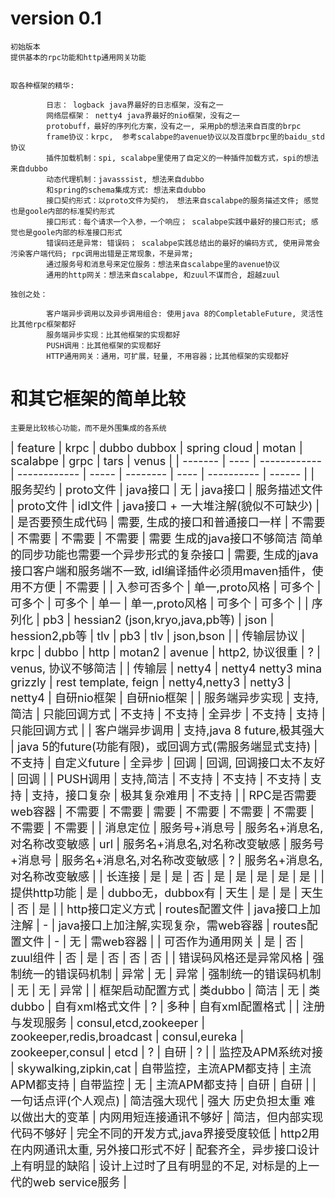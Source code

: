 
# version 0.1

    初始版本
    提供基本的rpc功能和http通用网关功能
    

    取各种框架的精华:

			日志： logback java界最好的日志框架，没有之一
			网络层框架： netty4 java界最好的nio框架，没有之一
			protobuff，最好的序列化方案，没有之一, 采用pb的想法来自百度的brpc
			frame协议：krpc,  参考scalabpe的avenue协议以及百度brpc里的baidu_std协议
			插件加载机制：spi, scalabpe里使用了自定义的一种插件加载方式，spi的想法来自dubbo
			动态代理机制：javasssist, 想法来自dubbo
			和spring的schema集成方式: 想法来自dubbo
			接口契约形式：以proto文件为契约， 想法来自scalabpe的服务描述文件; 感觉也是goole内部的标准契约形式
			接口形式：每个请求一个入参，一个响应； scalabpe实践中最好的接口形式; 感觉也是goole内部的标准接口形式
			错误码还是异常: 错误码； scalabpe实践总结出的最好的编码方式, 使用异常会污染客户端代码; rpc调用出错是正常现象，不是异常;
			通过服务号和消息号来定位服务：想法来自scalabpe里的avenue协议
			通用的http网关：想法来自scalabpe, 和zuul不谋而合, 超越zuul

    独创之处：
		  
			客户端异步调用以及异步调用组合: 使用java 8的CompletableFuture, 灵活性比其他rpc框架都好
			服务端异步实现：比其他框架的实现都好
			PUSH调用：比其他框架的实现都好
			HTTP通用网关：通用，可扩展，轻量, 不用容器；比其他框架的实现都好

# 和其它框架的简单比较

    主要是比较核心功能，而不是外围集成的各系统

<font size=4> 
| feature | krpc | dubbo dubbox |  spring cloud | motan | scalabpe | grpc | tars | venus  | 
| ------- | ---- | ------------ |  ------------ | ----- | -------- | ---- | ---------- | ------ | 
| 服务契约 | proto文件 | java接口 | 无 | java接口 | 服务描述文件 | proto文件 | idl文件 | java接口 + 一大堆注解(貌似不可缺少) |
| 是否要预生成代码  | 需要, 生成的接口和普通接口一样 | 不需要 | 不需要 | 不需要 | 不需要 | 需要 生成的java接口不够简洁 简单的同步功能也需要一个异步形式的复杂接口 | 需要, 生成的java接口客户端和服务端不一致, idl编译插件必须用maven插件，使用不方便 | 不需要 |      
| 入参可否多个 | 单一,proto风格 | 可多个 | 可多个 | 可多个 | 单一 | 单一,proto风格 |  可多个 | 可多个 |
| 序列化  | pb3  | hessian2 (json,kryo,java,pb等) | json | hession2,pb等 | tlv | pb3 | tlv | json,bson |
| 传输层协议  | krpc  | dubbo | http | motan2 | avenue | http2, 协议很重 | ? | venus, 协议不够简洁 |      
| 传输层  | netty4  | netty4 netty3 mina grizzly | rest template, feign | netty4,netty3 | netty3 | netty4 | 自研nio框架 | 自研nio框架 |      
| 服务端异步实现  | 支持,简洁  | 只能回调方式 | 不支持 | 不支持 | 全异步 | 不支持 | 支持 | 只能回调方式 |      
| 客户端异步调用  | 支持,java 8 future,极其强大  | java 5的future(功能有限)，或回调方式(需服务端显式支持) | 不支持 | 自定义future | 全异步 | 回调 | 回调, 回调接口太不友好 | 回调 |      
| PUSH调用  | 支持,简洁 | 不支持 | 不支持 | 不支持 | 支持 | 支持，接口复杂 | 极其复杂难用 | 不支持 |      
| RPC是否需要web容器  | 不需要 | 不需要 | 需要 | 不需要 | 不需要 | 不需要 | 不需要 | 不需要 |      
| 消息定位  | 服务号+消息号 | 服务名+消息名,对名称改变敏感 | url | 服务名+消息名,对名称改变敏感 | 服务号+消息号 | 服务名+消息名,对名称改变敏感 | ? | 服务名+消息名,对名称改变敏感 |      
| 长连接  | 是 | 是 | 否 | 是 | 是 | 是 | 是 | 是 |      
| 提供http功能  | 是 | dubbo无，dubbox有 | 天生 | 是 | 是 | 天生 | 否 | 是 |      
| http接口定义方式  | routes配置文件 | java接口上加注解 | - | java接口上加注解,实现复杂，需web容器 | routes配置文件 | - | 无 | 需web容器 |      
| 可否作为通用网关  | 是 | 否 | zuul组件 | 否 | 是 | 否 | 否 | 否 |      
| 错误码风格还是异常风格  | 强制统一的错误码机制 | 异常 | 无 | 异常 | 强制统一的错误码机制 | 无 | 无 | 异常 |      
| 框架启动配置方式  | 类dubbo | 简洁 | 无 | 类dubbo | 自有xml格式文件 | ? | 多种 | 自有xml配置格式 |      
| 注册与发现服务  | consul,etcd,zookeeper | zookeeper,redis,broadcast | consul,eureka | zookeeper,consul | etcd | ? | 自研 | ? |      
| 监控及APM系统对接  | skywalking,zipkin,cat | 自带监控，主流APM都支持 | 主流APM都支持 | 自带监控 | 无 | 主流APM都支持 | 自研 | 自研 |        
| 一句话点评(个人观点)  | 简洁强大现代 | 强大 历史负担太重 难以做出大的变革 | 内网用短连接通讯不够好 | 简洁，但内部实现代码不够好 | 完全不同的开发方式,java界接受度较低 | http2用在内网通讯太重, 另外接口形式不好 | 配套齐全，异步接口设计上有明显的缺陷 | 设计上过时了且有明显的不足, 对标是的上一代的web service服务 |      
</font>
